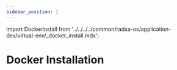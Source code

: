 ```yaml
---
sidebar_position: 1
---
```


import DockerInstall from '../../../../common/radxa-os/application-dev/virtual-env/\_docker_install.mdx';

# Docker Installation

<DockerInstall />
